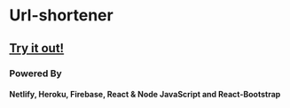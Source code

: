 # Url-shortener

## [Try it out!](https://sleepy-bardeen-e624dd.netlify.app/)

### Powered By

#### Netlify, Heroku, Firebase, React & Node JavaScript and React-Bootstrap
